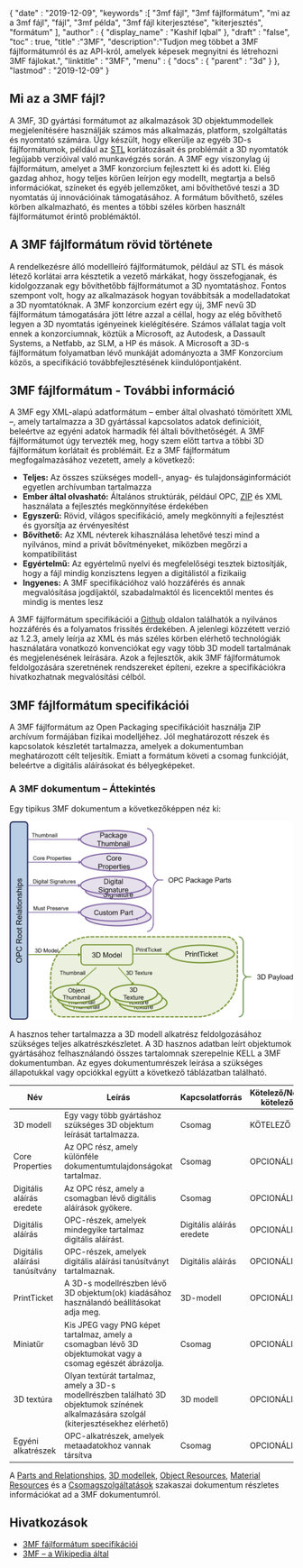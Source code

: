 {
  "date" : "2019-12-09",
  "keywords" :[ "3mf fájl", "3mf fájlformátum", "mi az a 3mf fájl", "fájl", "3mf példa", "3mf fájl kiterjesztése", "kiterjesztés", "formátum" ],
  "author" : {
    "display_name" : "Kashif Iqbal"
},
  "draft" : "false",
  "toc" : true,
  "title" :"3MF",
  "description":"Tudjon meg többet a 3MF fájlformátumról és az API-król, amelyek képesek megnyitni és létrehozni 3MF fájlokat.",
  "linktitle" : "3MF",
  "menu" : {
    "docs" : {
      "parent" : "3d"
}
},
  "lastmod" : "2019-12-09"
}

## Mi az a 3MF fájl?

A 3MF, 3D gyártási formátumot az alkalmazások 3D objektummodellek megjelenítésére használják számos más alkalmazás, platform, szolgáltatás és nyomtató számára. Úgy készült, hogy elkerülje az egyéb 3D-s fájlformátumok, például az [STL](/hu/cad/stl/) korlátozásait és problémáit a 3D nyomtatók legújabb verzióival való munkavégzés során. A 3MF egy viszonylag új fájlformátum, amelyet a 3MF konzorcium fejlesztett ki és adott ki. Elég gazdag ahhoz, hogy teljes körűen leírjon egy modellt, megtartja a belső információkat, színeket és egyéb jellemzőket, ami bővíthetővé teszi a 3D nyomtatás új innovációinak támogatásához. A formátum bővíthető, széles körben alkalmazható, és mentes a többi széles körben használt fájlformátumot érintő problémáktól.

## A 3MF fájlformátum rövid története

A rendelkezésre álló modellleíró fájlformátumok, például az STL és mások létező korlátai arra késztetik a vezető márkákat, hogy összefogjanak, és kidolgozzanak egy bővíthetőbb fájlformátumot a 3D nyomtatáshoz. Fontos szempont volt, hogy az alkalmazások hogyan továbbítsák a modelladatokat a 3D nyomtatóknak. A 3MF konzorcium ezért egy új, 3MF nevű 3D fájlformátum támogatására jött létre azzal a céllal, hogy az elég bővíthető legyen a 3D nyomtatás igényeinek kielégítésére. Számos vállalat tagja volt ennek a konzorciumnak, köztük a Microsoft, az Autodesk, a Dassault Systems, a Netfabb, az SLM, a HP és mások. A Microsoft a 3D-s fájlformátum folyamatban lévő munkáját adományozta a 3MF Konzorcium közös, a specifikáció továbbfejlesztésének kiindulópontjaként.

## 3MF fájlformátum - További információ

A 3MF egy XML-alapú adatformátum – ember által olvasható tömörített XML –, amely tartalmazza a 3D gyártással kapcsolatos adatok definícióit, beleértve az egyéni adatok harmadik fél általi bővíthetőségét. A 3MF fájlformátumot úgy tervezték meg, hogy szem előtt tartva a többi 3D fájlformátum korlátait és problémáit. Ez a 3MF fájlformátum megfogalmazásához vezetett, amely a következő:

* **Teljes:** Az összes szükséges modell-, anyag- és tulajdonságinformációt egyetlen archívumban tartalmazza
* **Ember által olvasható:** Általános struktúrák, például OPC, [ZIP](/hu/compression/zip/) és XML használata a fejlesztés megkönnyítése érdekében
* **Egyszerű:** Rövid, világos specifikáció, amely megkönnyíti a fejlesztést és gyorsítja az érvényesítést
* **Bővíthető:** Az XML névterek kihasználása lehetővé teszi mind a nyilvános, mind a privát bővítményeket, miközben megőrzi a kompatibilitást
* **Egyértelmű:** Az egyértelmű nyelvi és megfelelőségi tesztek biztosítják, hogy a fájl mindig konzisztens legyen a digitálistól a fizikaiig
* **Ingyenes:** A 3MF specifikációhoz való hozzáférés és annak megvalósítása jogdíjaktól, szabadalmaktól és licencektől mentes és mindig is mentes lesz

A 3MF fájlformátum specifikációi a [Github](https://github.com/3MFConsortium/spec_core/blob/master/3MF%20Core%20Specification.md) oldalon találhatók a nyilvános hozzáférés és a folyamatos frissítés érdekében. A jelenlegi közzétett verzió az 1.2.3, amely leírja az XML és más széles körben elérhető technológiák használatára vonatkozó konvenciókat egy vagy több 3D modell tartalmának és megjelenésének leírására. Azok a fejlesztők, akik 3MF fájlformátumok feldolgozására szeretnének rendszereket építeni, ezekre a specifikációkra hivatkozhatnak megvalósítási célból.

## 3MF fájlformátum specifikációi

A 3MF fájlformátum az Open Packaging specifikációit használja ZIP archívum formájában fizikai modelljéhez. Jól meghatározott részek és kapcsolatok készletét tartalmazza, amelyek a dokumentumban meghatározott célt teljesítik. Emiatt a formátum követi a csomag funkcióját, beleértve a digitális aláírásokat és bélyegképeket.

### A 3MF dokumentum – Áttekintés

Egy tipikus 3MF dokumentum a következőképpen néz ki:

![3MF Document Structure](https://raw.githubusercontent.com/3MFConsortium/spec_core/master/images/figure_2-1.png "3MF Document Structure")

A hasznos teher tartalmazza a 3D modell alkatrész feldolgozásához szükséges teljes alkatrészkészletet. A 3D hasznos adatban leírt objektumok gyártásához felhasználandó összes tartalomnak szerepelnie KELL a 3MF dokumentumban. Az egyes dokumentumrészek leírása a szükséges állapotukkal vagy opciókkal együtt a következő táblázatban található.


|**Név**|**Leírás**|**Kapcsolatforrás**|**Kötelező/Nem kötelező**
--- | --- | --- | ---
|3D modell|Egy vagy több gyártáshoz szükséges 3D objektum leírását tartalmazza.|Csomag|KÖTELEZŐ
|Core Properties|Az OPC rész, amely különféle dokumentumtulajdonságokat tartalmaz.|Csomag|OPCIONÁLIS
|Digitális aláírás eredete|Az OPC rész, amely a csomagban lévő digitális aláírások gyökere.|Csomag|OPCIONÁLIS
|Digitális aláírás|OPC-részek, amelyek mindegyike tartalmaz digitális aláírást.|Digitális aláírás eredete|OPCIONÁLIS
|Digitális aláírási tanúsítvány|OPC-részek, amelyek digitális aláírási tanúsítványt tartalmaznak.|Digitális aláírás|OPCIONÁLIS
|PrintTicket|A 3D-s modellrészben lévő 3D objektum(ok) kiadásához használandó beállításokat adja meg.|3D-modell|OPCIONÁLIS
|Miniatűr|Kis JPEG vagy PNG képet tartalmaz, amely a csomagban lévő 3D objektumokat vagy a csomag egészét ábrázolja.|Csomag|OPCIONÁLIS
|3D textúra| Olyan textúrát tartalmaz, amely a 3D-s modellrészben található 3D objektumok színének alkalmazására szolgál (kiterjesztésekhez elérhető)|3D modell|OPCIONÁLIS
|Egyéni alkatrészek|OPC-alkatrészek, amelyek metaadatokhoz vannak társítva|Csomag|OPCIONÁLIS

A [Parts and Relationships](https://github.com/3MFConsortium/spec_core/blob/master/3MF%20Core%20Specification.md#chapter-2-parts-and-relationships), [3D modellek](https://github.com/3MFConsortium/spec_core/blob/master/3MF%20Core%20Specification.md#chapter-3-3d-models), [Object Resources](https://github.com/3MFConsortium/spec_core/blob/master/3MF%20Core%20Specification.md#chapter-4-object-resources), [Material Resources](https://github.com/3MFConsortium/spec_core/blob/master/3MF%20Core%20Specification.md#chapter-5-material-resources) és a [Csomagszolgáltatások](https://github.com/3MFConsortium/spec_core/blob/master/3MF%20Core%20Specification.md#chapter-6-3mf-document-package-features) szakaszai dokumentum részletes információkat ad a 3MF dokumentumról.

## Hivatkozások ##

* [3MF fájlformátum specifikációi](https://github.com/3MFConsortium/spec_core)
* [3MF – a Wikipedia által](https://en.wikipedia.org/wiki/3D_Manufacturing_Format)

